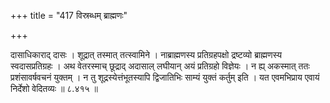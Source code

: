 +++
title = "417 विस्रब्धम् ब्राह्मणः"

+++

दासाधिकाराद् दासः । शूद्रात् तस्मात् तत्स्वामिने । नाब्राह्मणस्य प्रतिग्रहपक्षो द्रष्टव्यो ब्राह्मणस्य स्वदासप्रतिग्रहः । अथ वेतरस्माच् छूद्राद् अदासाल् लघीयान् अयं प्रतिग्रहो विज्ञेयः । न ह्य् अकस्मात् ततः प्रशंसावर्षवचनं युक्तम् । न तु शूद्रस्येत्तंभूतस्यापि द्विजातिभिः साम्यं युक्तं कर्तुम् इति । यत एवमभिप्राय एवायं निर्देशो वेदितव्यः ॥ ८.४१५ ॥